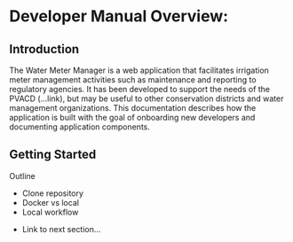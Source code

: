 # Developer Manual Overview:

## Introduction
The Water Meter Manager is a web application that facilitates irrigation meter management activities such as maintenance and reporting to regulatory agencies.
It has been developed to support the needs of the PVACD (...link), but may be useful to other conservation districts and water management organizations.
This documentation describes how the application is built with the goal of onboarding new developers and documenting application components.

## Getting Started
Outline
* Clone repository
* Docker vs local
* Local workflow

- Link to next section...